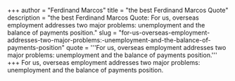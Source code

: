 +++
author = "Ferdinand Marcos"
title = "the best Ferdinand Marcos Quote"
description = "the best Ferdinand Marcos Quote: For us, overseas employment addresses two major problems: unemployment and the balance of payments position."
slug = "for-us-overseas-employment-addresses-two-major-problems:-unemployment-and-the-balance-of-payments-position"
quote = '''For us, overseas employment addresses two major problems: unemployment and the balance of payments position.'''
+++
For us, overseas employment addresses two major problems: unemployment and the balance of payments position.
